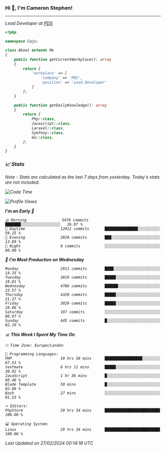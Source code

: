 ### Hi 👋, I'm Cameron Stephen!
<hr>
<p><em>Lead Developer at <a href="https://prindatasolutions.co.uk">PDS</a></p>


```php
<?php

namespace Cajs;

class About extends Me
{
    public function getCurrentWorkplace(): array
    {
        return [
            'workplace' => [
                'company' => 'PDS',
                'position' => 'Lead Developer'
            ]
        ];
    }

    public function getDailyKnowledge(): array
    {
        return [
            Php::class,
            Javascript::class,
            Laravel::class,
            Symfony::class,
            Go::class,
        ];
    }
}
```

### 📈 Stats
<p><em>Note - Stats are calculated as the last 7 days from yesterday. Today's stats are not included.</em></p>


<!--START_SECTION:waka-->
![Code Time](http://img.shields.io/badge/Code%20Time-3%2C699%20hrs%2038%20mins-blue)

![Profile Views](http://img.shields.io/badge/Profile%20Views-0-blue)

**I'm an Early 🐤** 

```text
🌞 Morning                5476 commits        ███████░░░░░░░░░░░░░░░░░░   26.97 % 
🌆 Daytime                12011 commits       ███████████████░░░░░░░░░░   59.15 % 
🌃 Evening                2820 commits        ███░░░░░░░░░░░░░░░░░░░░░░   13.89 % 
🌙 Night                  0 commits           ░░░░░░░░░░░░░░░░░░░░░░░░░   00.00 % 
```
📅 **I'm Most Productive on Wednesday** 

```text
Monday                   2911 commits        ████░░░░░░░░░░░░░░░░░░░░░   14.33 % 
Tuesday                  3819 commits        █████░░░░░░░░░░░░░░░░░░░░   18.81 % 
Wednesday                4786 commits        ██████░░░░░░░░░░░░░░░░░░░   23.57 % 
Thursday                 4320 commits        █████░░░░░░░░░░░░░░░░░░░░   21.27 % 
Friday                   3829 commits        █████░░░░░░░░░░░░░░░░░░░░   18.86 % 
Saturday                 197 commits         ░░░░░░░░░░░░░░░░░░░░░░░░░   00.97 % 
Sunday                   445 commits         █░░░░░░░░░░░░░░░░░░░░░░░░   02.19 % 
```


📊 **This Week I Spent My Time On** 

```text
🕑︎ Time Zone: Europe/London

💬 Programming Languages: 
PHP                      19 hrs 58 mins      █████████████████░░░░░░░░   67.53 % 
textmate                 6 hrs 11 mins       █████░░░░░░░░░░░░░░░░░░░░   20.92 % 
JavaScript               1 hr 36 mins        █░░░░░░░░░░░░░░░░░░░░░░░░   05.46 % 
Blade Template           50 mins             █░░░░░░░░░░░░░░░░░░░░░░░░   02.86 % 
Bash                     27 mins             ░░░░░░░░░░░░░░░░░░░░░░░░░   01.53 % 

🔥 Editors: 
PhpStorm                 29 hrs 34 mins      █████████████████████████   100.00 % 

💻 Operating System: 
Linux                    29 hrs 34 mins      █████████████████████████   100.00 % 
```


 Last Updated on 27/02/2024 00:14:18 UTC
<!--END_SECTION:waka-->
